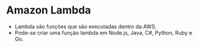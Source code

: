 # Amazon Lambda
* Lambda são funções que são executadas dentro da AWS. 
* Pode-se criar uma função lambda em Node.js, Java, C#, Python, Ruby e Go.